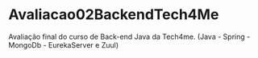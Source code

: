 # Avaliacao02BackendTech4Me
Avaliação final do curso de Back-end Java da Tech4me. 
(Java - Spring - MongoDb - EurekaServer e Zuul)
